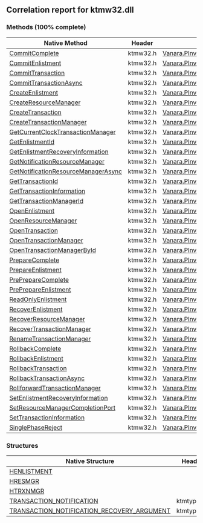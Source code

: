 ## Correlation report for ktmw32.dll  
### Methods (100% complete)  
Native Method | Header | Managed Method  
--- | --- | ---  
[CommitComplete](http://msdn2.microsoft.com/en-us/library/de3e3a26-3e56-4732-8e7c-945b45593aed) | ktmw32.h | [Vanara.PInvoke.KtmW32.CommitComplete](https://github.com/dahall/Vanara/search?l=C%23&q=CommitComplete)  
[CommitEnlistment](http://msdn2.microsoft.com/en-us/library/d1e1043d-2db3-4f05-affc-2d32744baf10) | ktmw32.h | [Vanara.PInvoke.KtmW32.CommitEnlistment](https://github.com/dahall/Vanara/search?l=C%23&q=CommitEnlistment)  
[CommitTransaction](http://msdn2.microsoft.com/en-us/library/17db5e1f-685b-46f0-bac6-dff4c18bb515) | ktmw32.h | [Vanara.PInvoke.KtmW32.CommitTransaction](https://github.com/dahall/Vanara/search?l=C%23&q=CommitTransaction)  
[CommitTransactionAsync](http://msdn2.microsoft.com/en-us/library/cc0f4314-e216-490b-a49a-14bb850e0762) | ktmw32.h | [Vanara.PInvoke.KtmW32.CommitTransactionAsync](https://github.com/dahall/Vanara/search?l=C%23&q=CommitTransactionAsync)  
[CreateEnlistment](http://msdn2.microsoft.com/en-us/library/7bc06468-947f-48ec-8e58-20df58ed93bd) | ktmw32.h | [Vanara.PInvoke.KtmW32.CreateEnlistment](https://github.com/dahall/Vanara/search?l=C%23&q=CreateEnlistment)  
[CreateResourceManager](http://msdn2.microsoft.com/en-us/library/ad88e478-1dff-4f35-a0e3-6bda8bb45711) | ktmw32.h | [Vanara.PInvoke.KtmW32.CreateResourceManager](https://github.com/dahall/Vanara/search?l=C%23&q=CreateResourceManager)  
[CreateTransaction](http://msdn2.microsoft.com/en-us/library/578bda35-bd35-4f6d-8366-a4bfb4dbfe42) | ktmw32.h | [Vanara.PInvoke.KtmW32.CreateTransaction](https://github.com/dahall/Vanara/search?l=C%23&q=CreateTransaction)  
[CreateTransactionManager](http://msdn2.microsoft.com/en-us/library/f5b7d0c1-9cd0-48fc-8125-d4da040951c4) | ktmw32.h | [Vanara.PInvoke.KtmW32.CreateTransactionManager](https://github.com/dahall/Vanara/search?l=C%23&q=CreateTransactionManager)  
[GetCurrentClockTransactionManager](http://msdn2.microsoft.com/en-us/library/21d7c0fa-3a49-43b3-9325-d3dfdabbcb98) | ktmw32.h | [Vanara.PInvoke.KtmW32.GetCurrentClockTransactionManager](https://github.com/dahall/Vanara/search?l=C%23&q=GetCurrentClockTransactionManager)  
[GetEnlistmentId](http://msdn2.microsoft.com/en-us/library/ffd37a2e-6bac-4566-bb15-eafce8a11c3b) | ktmw32.h | [Vanara.PInvoke.KtmW32.GetEnlistmentId](https://github.com/dahall/Vanara/search?l=C%23&q=GetEnlistmentId)  
[GetEnlistmentRecoveryInformation](http://msdn2.microsoft.com/en-us/library/05bfbe81-5f3d-4e32-b4fa-4532227f522e) | ktmw32.h | [Vanara.PInvoke.KtmW32.GetEnlistmentRecoveryInformation](https://github.com/dahall/Vanara/search?l=C%23&q=GetEnlistmentRecoveryInformation)  
[GetNotificationResourceManager](http://msdn2.microsoft.com/en-us/library/d606f960-e843-4478-8ba7-5201f85c44ce) | ktmw32.h | [Vanara.PInvoke.KtmW32.GetNotificationResourceManager](https://github.com/dahall/Vanara/search?l=C%23&q=GetNotificationResourceManager)  
[GetNotificationResourceManagerAsync](http://msdn2.microsoft.com/en-us/library/c83e104b-6cd7-4399-8232-7c2e7b408f1a) | ktmw32.h | [Vanara.PInvoke.KtmW32.GetNotificationResourceManagerAsync](https://github.com/dahall/Vanara/search?l=C%23&q=GetNotificationResourceManagerAsync)  
[GetTransactionId](http://msdn2.microsoft.com/en-us/library/10f4729f-3e6e-469a-8f72-48c29735e7b1) | ktmw32.h | [Vanara.PInvoke.KtmW32.GetTransactionId](https://github.com/dahall/Vanara/search?l=C%23&q=GetTransactionId)  
[GetTransactionInformation](http://msdn2.microsoft.com/en-us/library/5ce3c96a-629e-49d0-8ec4-f9bf76af99ac) | ktmw32.h | [Vanara.PInvoke.KtmW32.GetTransactionInformation](https://github.com/dahall/Vanara/search?l=C%23&q=GetTransactionInformation)  
[GetTransactionManagerId](http://msdn2.microsoft.com/en-us/library/e1aa573d-add9-42b7-8b2b-773dc12aa51b) | ktmw32.h | [Vanara.PInvoke.KtmW32.GetTransactionManagerId](https://github.com/dahall/Vanara/search?l=C%23&q=GetTransactionManagerId)  
[OpenEnlistment](http://msdn2.microsoft.com/en-us/library/2c403e22-3feb-415a-b65b-572802764548) | ktmw32.h | [Vanara.PInvoke.KtmW32.OpenEnlistment](https://github.com/dahall/Vanara/search?l=C%23&q=OpenEnlistment)  
[OpenResourceManager](http://msdn2.microsoft.com/en-us/library/396b586f-c594-4481-b095-862e9058519c) | ktmw32.h | [Vanara.PInvoke.KtmW32.OpenResourceManager](https://github.com/dahall/Vanara/search?l=C%23&q=OpenResourceManager)  
[OpenTransaction](http://msdn2.microsoft.com/en-us/library/d95f15e4-d0fd-4665-849d-eecac8fc542b) | ktmw32.h | [Vanara.PInvoke.KtmW32.OpenTransaction](https://github.com/dahall/Vanara/search?l=C%23&q=OpenTransaction)  
[OpenTransactionManager](http://msdn2.microsoft.com/en-us/library/6b53609a-b956-441c-b5b5-9a8e6aa489c9) | ktmw32.h | [Vanara.PInvoke.KtmW32.OpenTransactionManager](https://github.com/dahall/Vanara/search?l=C%23&q=OpenTransactionManager)  
[OpenTransactionManagerById](http://msdn2.microsoft.com/en-us/library/4724383d-8ecf-40cb-8159-15a6d5ddfd1b) | ktmw32.h | [Vanara.PInvoke.KtmW32.OpenTransactionManagerById](https://github.com/dahall/Vanara/search?l=C%23&q=OpenTransactionManagerById)  
[PrepareComplete](http://msdn2.microsoft.com/en-us/library/47488c70-3409-4544-bcca-3415f91e7194) | ktmw32.h | [Vanara.PInvoke.KtmW32.PrepareComplete](https://github.com/dahall/Vanara/search?l=C%23&q=PrepareComplete)  
[PrepareEnlistment](http://msdn2.microsoft.com/en-us/library/5f1b1eb2-e2f5-4daf-b549-7f0c195414f0) | ktmw32.h | [Vanara.PInvoke.KtmW32.PrepareEnlistment](https://github.com/dahall/Vanara/search?l=C%23&q=PrepareEnlistment)  
[PrePrepareComplete](http://msdn2.microsoft.com/en-us/library/b4a70a51-2c49-4626-9fca-9ca6e0d21a53) | ktmw32.h | [Vanara.PInvoke.KtmW32.PrePrepareComplete](https://github.com/dahall/Vanara/search?l=C%23&q=PrePrepareComplete)  
[PrePrepareEnlistment](http://msdn2.microsoft.com/en-us/library/7a336267-4bee-4aac-abff-ec112650789a) | ktmw32.h | [Vanara.PInvoke.KtmW32.PrePrepareEnlistment](https://github.com/dahall/Vanara/search?l=C%23&q=PrePrepareEnlistment)  
[ReadOnlyEnlistment](http://msdn2.microsoft.com/en-us/library/a6411fad-8ad0-4a31-9e09-0c18dd384634) | ktmw32.h | [Vanara.PInvoke.KtmW32.ReadOnlyEnlistment](https://github.com/dahall/Vanara/search?l=C%23&q=ReadOnlyEnlistment)  
[RecoverEnlistment](http://msdn2.microsoft.com/en-us/library/5c36732f-bf4f-4071-959e-3359be0b2363) | ktmw32.h | [Vanara.PInvoke.KtmW32.RecoverEnlistment](https://github.com/dahall/Vanara/search?l=C%23&q=RecoverEnlistment)  
[RecoverResourceManager](http://msdn2.microsoft.com/en-us/library/616ff873-c0d0-464e-9b1b-74a426b99abd) | ktmw32.h | [Vanara.PInvoke.KtmW32.RecoverResourceManager](https://github.com/dahall/Vanara/search?l=C%23&q=RecoverResourceManager)  
[RecoverTransactionManager](http://msdn2.microsoft.com/en-us/library/6f217ebb-3423-41d3-acff-eb21838c9751) | ktmw32.h | [Vanara.PInvoke.KtmW32.RecoverTransactionManager](https://github.com/dahall/Vanara/search?l=C%23&q=RecoverTransactionManager)  
[RenameTransactionManager](http://msdn2.microsoft.com/en-us/library/2767e689-1342-458f-a215-a29d774c0648) | ktmw32.h | [Vanara.PInvoke.KtmW32.RenameTransactionManager](https://github.com/dahall/Vanara/search?l=C%23&q=RenameTransactionManager)  
[RollbackComplete](http://msdn2.microsoft.com/en-us/library/c9d53777-eef9-4c60-921d-50b0fbf8d005) | ktmw32.h | [Vanara.PInvoke.KtmW32.RollbackComplete](https://github.com/dahall/Vanara/search?l=C%23&q=RollbackComplete)  
[RollbackEnlistment](http://msdn2.microsoft.com/en-us/library/e62c0c81-6802-4a76-94bb-617933490e83) | ktmw32.h | [Vanara.PInvoke.KtmW32.RollbackEnlistment](https://github.com/dahall/Vanara/search?l=C%23&q=RollbackEnlistment)  
[RollbackTransaction](http://msdn2.microsoft.com/en-us/library/7d3522b8-ddf0-449e-8ab4-09e679ba1f15) | ktmw32.h | [Vanara.PInvoke.KtmW32.RollbackTransaction](https://github.com/dahall/Vanara/search?l=C%23&q=RollbackTransaction)  
[RollbackTransactionAsync](http://msdn2.microsoft.com/en-us/library/df23e5af-c37e-4e60-b160-6ffa8f6a26e3) | ktmw32.h | [Vanara.PInvoke.KtmW32.RollbackTransactionAsync](https://github.com/dahall/Vanara/search?l=C%23&q=RollbackTransactionAsync)  
[RollforwardTransactionManager](http://msdn2.microsoft.com/en-us/library/13492b74-8707-46bb-93f1-59c3c5ceab6d) | ktmw32.h | [Vanara.PInvoke.KtmW32.RollforwardTransactionManager](https://github.com/dahall/Vanara/search?l=C%23&q=RollforwardTransactionManager)  
[SetEnlistmentRecoveryInformation](http://msdn2.microsoft.com/en-us/library/54e7526f-57f0-40cd-9624-fce0644a0884) | ktmw32.h | [Vanara.PInvoke.KtmW32.SetEnlistmentRecoveryInformation](https://github.com/dahall/Vanara/search?l=C%23&q=SetEnlistmentRecoveryInformation)  
[SetResourceManagerCompletionPort](http://msdn2.microsoft.com/en-us/library/219fc899-84ee-474f-9f86-6ebf9c721810) | ktmw32.h | [Vanara.PInvoke.KtmW32.SetResourceManagerCompletionPort](https://github.com/dahall/Vanara/search?l=C%23&q=SetResourceManagerCompletionPort)  
[SetTransactionInformation](http://msdn2.microsoft.com/en-us/library/e33d221b-cd06-4f20-a4b5-407a04362ba0) | ktmw32.h | [Vanara.PInvoke.KtmW32.SetTransactionInformation](https://github.com/dahall/Vanara/search?l=C%23&q=SetTransactionInformation)  
[SinglePhaseReject](http://msdn2.microsoft.com/en-us/library/8cc77686-e130-4b82-b2f5-70121b40e052) | ktmw32.h | [Vanara.PInvoke.KtmW32.SinglePhaseReject](https://github.com/dahall/Vanara/search?l=C%23&q=SinglePhaseReject)  
### Structures  
Native Structure | Header | Managed Structure  
--- | --- | ---  
[HENLISTMENT](https://www.google.com/search?num=5&q=HENLISTMENT+site%3Amicrosoft.com) |  | [Vanara.PInvoke.KtmW32.HENLISTMENT](https://github.com/dahall/Vanara/search?l=C%23&q=HENLISTMENT)  
[HRESMGR](https://www.google.com/search?num=5&q=HRESMGR+site%3Amicrosoft.com) |  | [Vanara.PInvoke.KtmW32.HRESMGR](https://github.com/dahall/Vanara/search?l=C%23&q=HRESMGR)  
[HTRXNMGR](https://www.google.com/search?num=5&q=HTRXNMGR+site%3Amicrosoft.com) |  | [Vanara.PInvoke.KtmW32.HTRXNMGR](https://github.com/dahall/Vanara/search?l=C%23&q=HTRXNMGR)  
[TRANSACTION_NOTIFICATION](http://msdn2.microsoft.com/en-us/library/4f87de9d-a068-4ab9-8f38-b75f20552b1d) | ktmtypes.h | [Vanara.PInvoke.KtmW32.TRANSACTION_NOTIFICATION](https://github.com/dahall/Vanara/search?l=C%23&q=TRANSACTION_NOTIFICATION)  
[TRANSACTION_NOTIFICATION_RECOVERY_ARGUMENT](http://msdn2.microsoft.com/en-us/library/29a32b89-22d1-4d26-8927-a2051dd5d37a) | ktmtypes.h | [Vanara.PInvoke.KtmW32.TRANSACTION_NOTIFICATION_RECOVERY_ARGUMENT](https://github.com/dahall/Vanara/search?l=C%23&q=TRANSACTION_NOTIFICATION_RECOVERY_ARGUMENT)  
